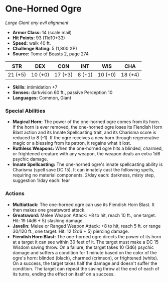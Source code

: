 # One-Horned Ogre

*Large* *Giant* *any evil alignment*

- **Armor Class:** 14 (scale mail)
- **Hit Points:** 93 (11d10+33)
- **Speed:** walk 40 ft.
- **Challenge Rating:** 5 (1,800 XP)
- **Source:** Tome of Beasts 2, page 274

| STR | DEX | CON | INT | WIS | CHA |
| --- | --- | --- | --- | --- | --- |
| 21 (+5) | 10 (+0) | 17 (+3) | 8 (-1) | 10 (+0) | 18 (+4) |

- **Skills:** intimidation +7
- **Senses:** darkvision 60 ft., passive Perception 10
- **Languages:** Common, Giant

### Special Abilities

- **Magical Horn:** The power of the one-horned ogre comes from its horn. If the horn is ever removed, the one-horned ogre loses its Fiendish Horn Blast action and its Innate Spellcasting trait, and its Charisma score is reduced to 8 (-1). If the ogre receives a new horn through regenerative magic or a blessing from its patron, it regains what it lost.
- **Ruthless Weapons:** When the one-horned ogre hits a blinded, charmed, or frightened creature with any weapon, the weapon deals an extra 1d6 psychic damage.
- **Innate Spellcasting:** The one-horned ogre's innate spellcasting ability is Charisma (spell save DC 15). It can innately cast the following spells, requiring no material components.
2/day each: darkness, misty step, suggestion
1/day each: fear

### Actions

- **Multiattack:** The one-horned ogre can use its Fiendish Horn Blast. It then makes one greatsword attack.
- **Greatsword:** Melee Weapon Attack: +8 to hit, reach 10 ft., one target. Hit: 19 (4d6 + 5) slashing damage.
- **Javelin:** Melee or Ranged Weapon Attack: +8 to hit, reach 5 ft. or range 30/120 ft., one target. Hit: 12 (2d6 + 5) piercing damage.
- **Fiendish Horn Blast:** The one-horned ogre directs the power of its horn at a target it can see within 30 feet of it. The target must make a DC 15 Wisdom saving throw. On a failure, the target takes 10 (3d6) psychic damage and suffers a condition for 1 minute based on the color of the ogre's horn: blinded (black), charmed (crimson), or frightened (white). On a success, the target takes half the damage and doesn't suffer the condition. The target can repeat the saving throw at the end of each of its turns, ending the effect on itself on a success.


